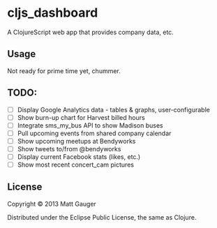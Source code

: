 # cljs_dashboard

A ClojureScript web app that provides company data, etc.

## Usage

Not ready for prime time yet, chummer.

## TODO:

- [ ] Display Google Analytics data - tables & graphs, user-configurable
- [ ] Show burn-up chart for Harvest billed hours
- [ ] Integrate sms_my_bus API to show Madison buses
- [ ] Pull upcoming events from shared company calendar
- [ ] Show upcoming meetups at Bendyworks
- [ ] Show tweets to/from @bendyworks
- [ ] Display current Facebook stats (likes, etc.)
- [ ] Show most recent concert_cam pictures

## License

Copyright © 2013 Matt Gauger

Distributed under the Eclipse Public License, the same as Clojure.
